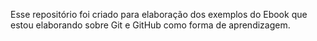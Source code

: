 Esse repositório foi criado para elaboração dos exemplos do Ebook que estou elaborando sobre Git e GitHub como forma de aprendizagem. 
